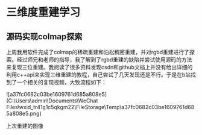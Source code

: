 # 三维度重建学习

## 源码实现colmap探索

  上周我用软件完成了colmap的稀疏重建和泊松稠密重建，并对rgbd重建进行了探索。经过师兄和老师的指导，我了解到了rgbd重建的缺陷并尝试使用源码的方法来复现三位重建。我阅读了很多资料发现csdn和github文档上并没有给出详细的利用c++api来实现三维重建的教程，自己尝试了几天发现还是不行。于是在b站找到了一个相关的复现视频，大致流程如下：

![a37fc0682c03be1609761d685a808e5](C:\Users\admin\Documents\WeChat Files\wxid_tr41g1c5qkgm22\FileStorage\Temp\a37fc0682c03be1609761d685a808e5.png)

上次重建的图像